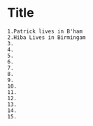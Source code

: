 # Title

```
1.Patrick lives in B'ham
2.Hiba Lives in Birmingam
3.
4.
5.
6.
7.
8.
9.
10.
11.
12.
13.
14.
15.
```
